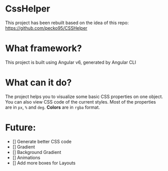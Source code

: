 # CssHelper

This project has been rebuilt based on the idea of this repo: https://github.com/pecko95/CSSHelper

# What framework?

This project is built using Angular v6, generated by Angular CLI

# What can it do?

The project helps you to visualize some basic CSS properties on one object. You can also view CSS code of the current styles. Most of the properties are in `px`, `%` and `deg`. **Colors** are in `rgba` format.

# Future:

- [] Generate better CSS code
- [] Gradient
- [] Background Gradient
- [] Animations
- [] Add more boxes for Layouts
